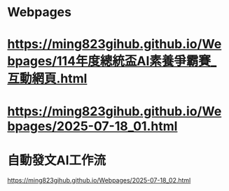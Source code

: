 # Webpages
# https://ming823gihub.github.io/Webpages/114年度總統盃AI素養爭霸賽_互動網頁.html
# https://ming823gihub.github.io/Webpages/2025-07-18_01.html
# 自動發文AI工作流
https://ming823gihub.github.io/Webpages/2025-07-18_02.html
